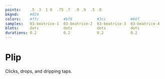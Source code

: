 ```yaml
---
points:    .5 .3  1 0  .75 .7  .9 .9  .5 .8
bkgnd:     #024
colors:    #ffc           #bf8           #3cc           #66f
samples:   03-beatrice-1  03-beatrice-2  03-beatrice-3  03-beatrice-4
blots:     dots           dots           dots           dots
durations: 0.2            0.2            0.2            0.2
---
```


Plip
====

Clicks, drops, and dripping taps. 